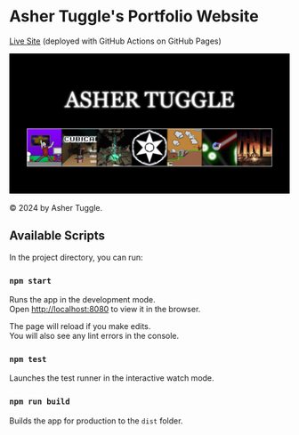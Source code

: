 # Asher Tuggle's Portfolio Website

[Live Site](https://ashertuggle.com) (deployed with GitHub Actions on GitHub Pages)

![Cover Image](social-image.png)

© 2024 by Asher Tuggle.

## Available Scripts

In the project directory, you can run:

### `npm start`

Runs the app in the development mode.\
Open [http://localhost:8080](http://localhost:8080) to view it in the browser.

The page will reload if you make edits.\
You will also see any lint errors in the console.

### `npm test`

Launches the test runner in the interactive watch mode.

### `npm run build`

Builds the app for production to the `dist` folder.
